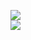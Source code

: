 [![](https://img.shields.io/badge/Made%20With-Github%20Spray-lightgrey.svg?style=for-the-badge&logo=github)](https://github.com/Annihil/github-spray#15555)  
[![](https://i.imgur.com/2DrTn0Z.gif)](https://github.com/Annihil/github-spray)